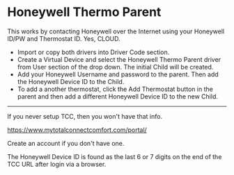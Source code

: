 # Honeywell Thermo Parent

This works by contacting Honeywell over the Internet using your Honeywell ID/PW and Thermostat ID. Yes, CLOUD.<p>
<ul>
<li/>Import or copy both drivers into Driver Code section.
<li/>Create a Virtual Device and select the Honeywell Thermo Parent driver from User section of the drop down. The initial Child will be created. 
<li/>Add your Honeywell Username and password to the parent. Then add the Honeywell Device ID to the Child.
<li/>To add a another thermostat, click the Add Thermostat button in the parent and then add a different Honeywell Device ID to the new Child.
</ul>

----
If you never setup TCC, then you won't have that info.<p>

https://www.mytotalconnectcomfort.com/portal/<p>

Create an account if you don't have one.<p>

The Honeywell Device ID is found as the last 6 or 7 digits on the end of the TCC URL after login via a browser.
